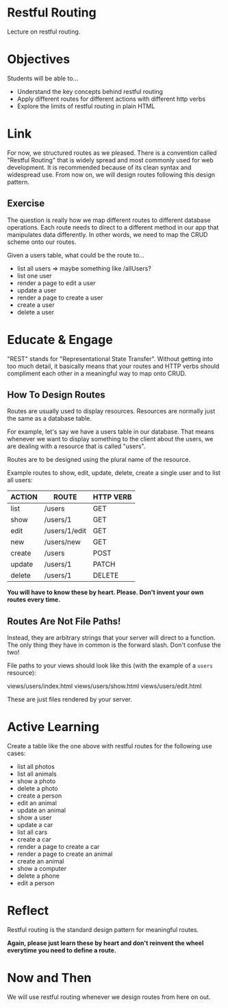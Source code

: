 # Restful Routing
Lecture on restful routing.

# Objectives
Students will be able to...

- Understand the key concepts behind restful routing
- Apply different routes for different actions with different http verbs
- Explore the limits of restful routing in plain HTML

# Link
For now, we structured routes as we pleased. There is a convention called "Restful Routing" that is widely spread and most commonly used for web development. It is recommended because of its clean syntax and widespread use. From now on, we will design routes following this design pattern.

## Exercise
The question is really how we map different routes to different database operations. Each route needs to direct to a different method in our app that manipulates data differently. In other words, we need to map the CRUD scheme onto our routes.

Given a users table, what could be the route to...

- list all users => maybe something like /allUsers?
- list one user
- render a page to edit a user
- update a user
- render a page to create a user
- create a user
- delete a user

# Educate & Engage
"REST" stands for "Representational State Transfer". Without getting into too much detail, it basically means that your routes and HTTP verbs should compliment each other in a meaningful way to map onto CRUD.

## How To Design Routes
Routes are usually used to display resources. Resources are normally just the same as a database table.

For example, let's say we have a users table in our database. That means whenever we want to display something to the client about the users, we are dealing with a resource that is called "users".

Routes are to be designed using the plural name of the resource.

Example routes to show, edit, update, delete, create a single user and to list all users:

| ACTION | ROUTE         | HTTP VERB |
|--------|---------------|-----------|
| list   | /users        | GET       |
| show   | /users/1      | GET       |
| edit   | /users/1/edit | GET       |
| new    | /users/new    | GET       |
| create | /users        | POST      |
| update | /users/1      | PATCH     |
| delete | /users/1      | DELETE    |

**You will have to know these by heart. Please. Don't invent your own routes every time.**

## Routes Are Not File Paths!
Instead, they are arbitrary strings that your server will direct to a function. The only thing they have in common is the forward slash. Don't confuse the two!

File paths to your views should look like this (with the example of a `users` resource):

views/users/index.html
views/users/show.html
views/users/edit.html

These are just files rendered by your server.

# Active Learning
Create a table like the one above with restful routes for the following use cases:

- list all photos
- list all animals
- show a photo
- delete a photo
- create a person
- edit an animal
- update an animal
- show a user
- update a car
- list all cars
- create a car
- render a page to create a car
- render a page to create an animal
- create an animal
- show a computer
- delete a phone
- edit a person

# Reflect
Restful routing is the standard design pattern for meaningful routes.

**Again, please just learn these by heart and don't reinvent the wheel everytime you need to define a route.**

# Now and Then
We will use restful routing whenever we design routes from here on out.
